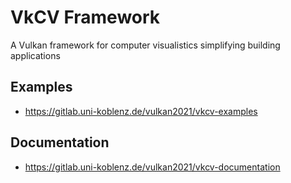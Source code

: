 # VkCV Framework
 A Vulkan framework for computer visualistics simplifying building applications

## Examples

- https://gitlab.uni-koblenz.de/vulkan2021/vkcv-examples

## Documentation

- https://gitlab.uni-koblenz.de/vulkan2021/vkcv-documentation
